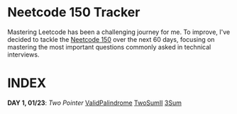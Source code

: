 # Neetcode 150 Tracker

Mastering Leetcode has been a challenging journey for me. To improve, I've decided to tackle the [Neetcode 150](https://neetcode.io/roadmap) over the next 60 days, focusing on mastering the most important questions commonly asked in technical interviews.

# INDEX

**DAY 1, 01/23**: *Two Pointer*
[ValidPalindrome](validpalindrome.md)
[TwoSumII](TwoSumII.md)
[3Sum](3Sum.md)

